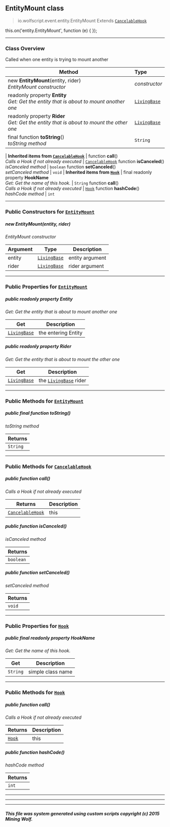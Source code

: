 ## EntityMount __class__

>io.wolfscript.event.entity.EntityMount
>Extends [`CancelableHook`](../../hook/CancelableHook.md)

this.on('entity.EntityMount', function (e) { });

---

### Class Overview

Called when one entity is trying to mount another

Method | Type   
--- | :--- 
new __EntityMount__(entity, rider) <br> _EntityMount constructor_ | _constructor_
 readonly property __Entity__ <br> _Get: Get the entity that is about to mount another one_ | [`LivingBase`](../../api/entity/living/LivingBase.md)
 readonly property __Rider__ <br> _Get: Get the entity that is about to mount the other one_ | [`LivingBase`](../../api/entity/living/LivingBase.md)
final function __toString__() <br> _toString method_ | `String`
 |
__Inherited items from [`CancelableHook`](../../hook/CancelableHook.md)__ |
 function __call__() <br> _Calls a Hook if not already executed_ | [`CancelableHook`](../../hook/CancelableHook.md)
 function __isCanceled__() <br> _isCanceled method_ | `boolean`
 function __setCanceled__() <br> _setCanceled method_ | `void`
 |
__Inherited items from [`Hook`](../../hook/Hook.md)__ |
final readonly property __HookName__ <br> _Get: Get the name of this hook._ | `String`
 function __call__() <br> _Calls a Hook if not already executed_ | [`Hook`](../../hook/Hook.md)
 function __hashCode__() <br> _hashCode method_ | `int`







---

### Public Constructors for [`EntityMount`](EntityMount.md)

##### <a id='entitymount'></a>new __EntityMount__(entity, rider) 

_EntityMount constructor_

Argument | Type | Description  
--- | --- | --- 
entity | [`LivingBase`](../../api/entity/living/LivingBase.md) | entity argument
rider | [`LivingBase`](../../api/entity/living/LivingBase.md) | rider argument

---

### Public Properties for [`EntityMount`](EntityMount.md)

##### <a id='entity'></a>public  readonly property __Entity__

_Get: Get the entity that is about to mount another one_

Get | Description
--- | --- 
[`LivingBase`](../../api/entity/living/LivingBase.md) | the entering Entity



##### <a id='rider'></a>public  readonly property __Rider__

_Get: Get the entity that is about to mount the other one_

Get | Description
--- | --- 
[`LivingBase`](../../api/entity/living/LivingBase.md) | the [`LivingBase`](../../api/entity/living/LivingBase.md) rider



---

### Public Methods for [`EntityMount`](EntityMount.md)

##### <a id='tostring'></a>public final function __toString__()

_toString method_

Returns | 
--- | 
`String` |


---

### Public Methods for [`CancelableHook`](../../hook/CancelableHook.md)

##### <a id='call'></a>public  function __call__()

_Calls a Hook if not already executed_

Returns | Description
--- | --- 
[`CancelableHook`](../../hook/CancelableHook.md) | this


##### <a id='iscanceled'></a>public  function __isCanceled__()

_isCanceled method_

Returns | 
--- | 
`boolean` |


##### <a id='setcanceled'></a>public  function __setCanceled__()

_setCanceled method_

Returns | 
--- | 
`void` |


---

### Public Properties for [`Hook`](../../hook/Hook.md)

##### <a id='hookname'></a>public final readonly property __HookName__

_Get: Get the name of this hook._

Get | Description
--- | --- 
`String` | simple class name



---

### Public Methods for [`Hook`](../../hook/Hook.md)

##### <a id='call'></a>public  function __call__()

_Calls a Hook if not already executed_

Returns | Description
--- | --- 
[`Hook`](../../hook/Hook.md) | this


##### <a id='hashcode'></a>public  function __hashCode__()

_hashCode method_

Returns | 
--- | 
`int` |


---


---


---


##### This file was system generated using custom scripts copyright (c) 2015 Mining Wolf.
	

